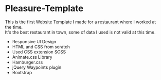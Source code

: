 # Pleasure-Template
This is the first Website Template I made for a restaurant where I worked at the time.<br>
It's the best restaurant in town, some of data I used is not valid at this time.
- Responsive UI Design<br>
- HTML and CSS from scratch<br>
- Used CSS extension SCSS<br>
- Animate.css Library<br>
- Hamburger.css<br>
- jQuery Waypoints plugin<br>
- Bootstrap
